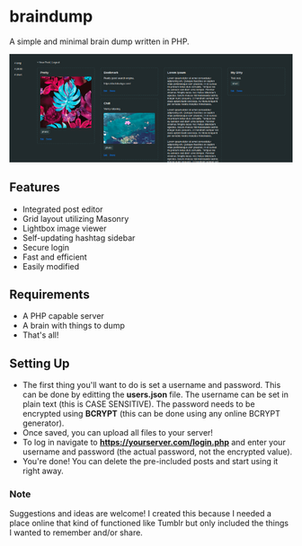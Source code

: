 # braindump
A simple and minimal brain dump written in PHP.

![image](https://raw.githubusercontent.com/sethandroo/braindump/refs/heads/main/screenshot.png)

## Features
- Integrated post editor
- Grid layout utilizing Masonry
- Lightbox image viewer
- Self-updating hashtag sidebar
- Secure login
- Fast and efficient
- Easily modified

## Requirements
- A PHP capable server
- A brain with things to dump
- That's all!

## Setting Up
- The first thing you'll want to do is set a username and password. This can be done by editting the **users.json** file. The username can be set in plain text (this is CASE SENSITIVE). The password needs to be encrypted using **BCRYPT** (this can be done using any online BCRYPT generator).
- Once saved, you can upload all files to your server!
- To log in navigate to **https://yourserver.com/login.php** and enter your username and password (the actual password, not the encrypted value).
- You're done! You can delete the pre-included posts and start using it right away.

### Note
Suggestions and ideas are welcome! I created this because I needed a place online that kind of functioned like Tumblr but only included the things I wanted to remember and/or share.
